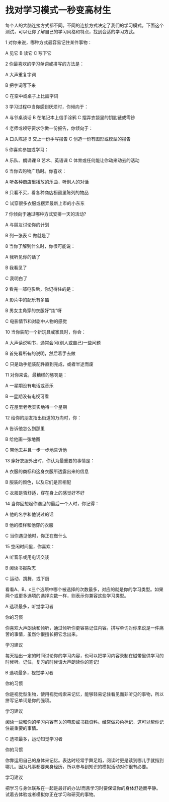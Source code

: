 # 找对学习模式一秒变高材生

每个人的大脑连接方式都不同。不同的连接方式决定了我们的学习模式。下面这个测试，可以让你了解自己的学习风格和特点，找到合适的学习方武。 

1 对你来说，哪种方式最容易记住某件事物： 

A 见它 B 读它 C 写下它 

2 你最喜欢的学习单词或拼写的方法是： 

A 大声重复字词 

B 把字词写下来 

C 在空中或桌子上比画字词 

3 学习过程中当你感到厌烦时，你倾向于： 

A 与邻桌谈话 B 在笔记本上信手涂鸦 C 摆弄衣袋里的钥匙链或零钞 

4 老师或领导要求你做一份报告，你倾向于： 

A 口头陈述 B 交上一份手写报告 C 创造一份有图形或模型的报告 

5 你喜欢参加或学习： 

A 乐队、朗诵课 B 艺术、英语课 C 体育或任何能让你动来动去的活动 

6 当你去购物广场时。你喜欢： 

A 听各种商店里播放的乐曲，听别人的对话 

B 只看不买，看各种商店橱窗里陈列的物品 

C 试穿很多衣服或摆弄最新上市的小东东 

7 你倾向于通过哪种方式安排一天的活动? 

A 与朋友讨论你的计划 

B 列一张表 C 做就是了 

8 当你了解到什么时，你很可能说： 

A 我听见你的话了 

B 我看见了 

C 我明白了 

9 看完一部电影后，你记得住的是： 

A 影片中的配乐有多酷 

B 男女主角穿的衣服好“炫”呀 

C 电影情节和对剧中人物的感觉 

10 当你装配一个新玩具或家具时，你会： 

A 大声读说明书，通常会问(别人或自己)一些问题 

B 首先看所有的说明，然后着手去做 

C 只是动手组装配件直到完成，或者半途而废 

11 对你来说，最糟糕的惩罚是： 

A 一星期没有电话或音乐 

B 一星期没有电视可看 

C 在屋里老老实实地待一个星期 

12 给你的朋友指出街道的万向时，你： 

A 告诉他怎么到那里 

B 给他画一张地图 

C 带他去并且一步一步地告诉他 

13 穿好衣服外出时，你认为最重要的事情是： 

A 衣服的商标和这身衣服所透露出来的信息 

B 服装的颜色，以及它们是否相配 

C 衣服是否舒适，穿在身上的感觉好不好 

14 当你回想起你遇见的最后一个人时，你记得： 

A 他的名字和他说过的话 

B 他的模样和他穿的衣服 

C 当你遇见他时，你正在做什么 

15 空闲时间里，你喜欢： 

A 听音乐或用电话交谈 

B 阅读书报杂志 

C 运动、跳舞，或下厨 

看看A、B、c三个选项中哪个被选择的次数最多，对应的就是你的学习类型。如果两个或更多选项的选择次数一样，则表示你兼容这些学习类型。 

A 选项最多，听觉学习者 

你的习惯 

你喜欢大声朗读和倾听，通过倾听你更容易记住内容。拼写单词对你来说是一件痛苦的事情，虽然你很擅长把它念出来。 

学习建议 

每天抽出一定的时间讨论你的学习内容，也可以把学习内容录制在磁带里供学习的时候听。记住，复习的时候请大声朗读你的笔记! 

B 选项最多，视觉学习者 

你的习惯 

你是视觉型生物，使用视觉线索来记忆，能够轻易记住看见而非听见的事物，所以拼写记单词是你的强项。 

学习建议 

阅读一些和你的学习内容有关的电影或书籍资料。经常做彩色标记，这可以帮你记住最重要的事情。 

C 选项最多，运动知觉学习者 

你的习惯 

你靠运用自己的身体来记忆。表达时经常手舞足蹈，阅读时更是读到哪儿手就指到哪儿。因为凡事都要亲身经历，所以参与到知识的模拟活动对你很有必要。 

学习建议 

把学习与身体联系在一起是最好的办法!而且学习时要保证你的身体舒适而平静。试着去体验或者模拟你正在学习和研究的事物。